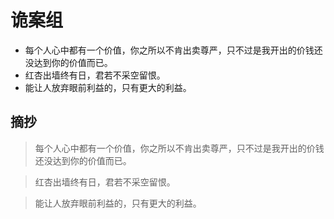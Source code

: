 # 诡案组

- 每个人心中都有一个价值，你之所以不肯出卖尊严，只不过是我开出的价钱还没达到你的价值而已。
- 红杏出墙终有日，君若不采空留恨。
- 能让人放弃眼前利益的，只有更大的利益。

## 摘抄 

> 每个人心中都有一个价值，你之所以不肯出卖尊严，只不过是我开出的价钱还没达到你的价值而已。

> 红杏出墙终有日，君若不采空留恨。

> 能让人放弃眼前利益的，只有更大的利益。
